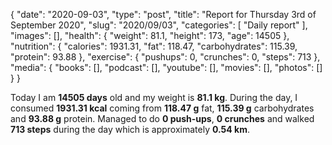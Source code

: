 {
    "date": "2020-09-03",
    "type": "post",
    "title": "Report for Thursday 3rd of September 2020",
    "slug": "2020\/09\/03",
    "categories": [
        "Daily report"
    ],
    "images": [],
    "health": {
        "weight": 81.1,
        "height": 173,
        "age": 14505
    },
    "nutrition": {
        "calories": 1931.31,
        "fat": 118.47,
        "carbohydrates": 115.39,
        "protein": 93.88
    },
    "exercise": {
        "pushups": 0,
        "crunches": 0,
        "steps": 713
    },
    "media": {
        "books": [],
        "podcast": [],
        "youtube": [],
        "movies": [],
        "photos": []
    }
}

Today I am <strong>14505 days</strong> old and my weight is <strong>81.1 kg</strong>. During the day, I consumed <strong>1931.31 kcal</strong> coming from <strong>118.47 g</strong> fat, <strong>115.39 g</strong> carbohydrates and <strong>93.88 g</strong> protein. Managed to do <strong>0 push-ups</strong>, <strong>0 crunches</strong> and walked <strong>713 steps</strong> during the day which is approximately <strong>0.54 km</strong>.